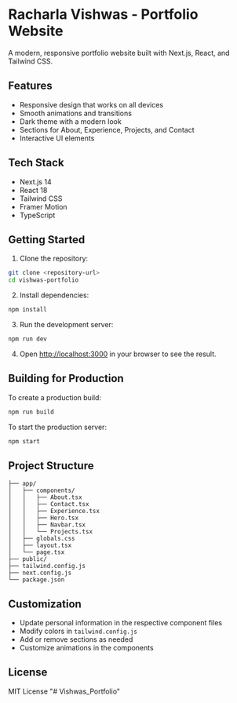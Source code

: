 # Racharla Vishwas - Portfolio Website

A modern, responsive portfolio website built with Next.js, React, and Tailwind CSS.

## Features

- Responsive design that works on all devices
- Smooth animations and transitions
- Dark theme with a modern look
- Sections for About, Experience, Projects, and Contact
- Interactive UI elements

## Tech Stack

- Next.js 14
- React 18
- Tailwind CSS
- Framer Motion
- TypeScript

## Getting Started

1. Clone the repository:
```bash
git clone <repository-url>
cd vishwas-portfolio
```

2. Install dependencies:
```bash
npm install
```

3. Run the development server:
```bash
npm run dev
```

4. Open [http://localhost:3000](http://localhost:3000) in your browser to see the result.

## Building for Production

To create a production build:

```bash
npm run build
```

To start the production server:

```bash
npm start
```

## Project Structure

```
├── app/
│   ├── components/
│   │   ├── About.tsx
│   │   ├── Contact.tsx
│   │   ├── Experience.tsx
│   │   ├── Hero.tsx
│   │   ├── Navbar.tsx
│   │   └── Projects.tsx
│   ├── globals.css
│   ├── layout.tsx
│   └── page.tsx
├── public/
├── tailwind.config.js
├── next.config.js
└── package.json
```

## Customization

- Update personal information in the respective component files
- Modify colors in `tailwind.config.js`
- Add or remove sections as needed
- Customize animations in the components

## License

MIT License "# Vishwas_Portfolio" 

